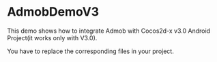 AdmobDemoV3
===========

This demo shows how to integrate Admob with Cocos2d-x v3.0 Android Project(it works only with V3.0).

You have to replace the corresponding files in your project.
